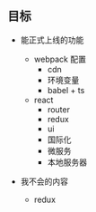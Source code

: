 ## 目标

- 能正式上线的功能

  - webpack 配置
    - cdn
    - 环境变量
    - babel + ts
  - react
    - router
    - redux
    - ui
    - 国际化
    - 微服务
    - 本地服务器

- 我不会的内容
  - redux
